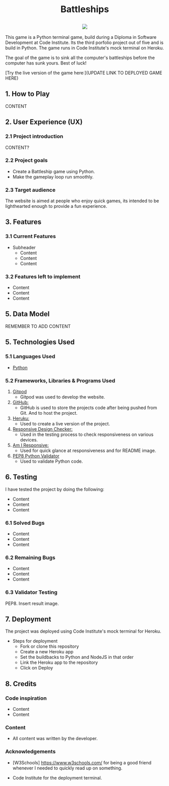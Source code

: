 <h1 align="center">Battleships</h1>

<h2 align="center"><img src="INSERT Am I Responsive Image"></h2>

This game is a Python terminal game, build during a Diploma in Software Development at Code Institute. Its the third porfolio project out of five and is build in Python.
The game runs in Code Institute's mock terminal on Heroku.

The goal of the game is to sink all the computer's battleships before the computer has sunk yours. Best of luck!

[Try the live version of the game here:](UPDATE LINK TO DEPLOYED GAME HERE)

## 1. How to Play
CONTENT

## 2. User Experience (UX)

### 2.1 Project introduction
CONTENT?

### 2.2 Project goals
- Create a Battleship game using Python.
- Make the gameplay loop run smoothly.

### 2.3 Target audience
The website is aimed at people who enjoy quick games, its intended to be lighthearted enough to provide a fun experience.


## 3. Features
### 3.1 Current Features
*   Subheader   
    - Content
    - Content
    - Content
    
### 3.2 Features left to implement 
- Content
- Content
- Content

## 5. Data Model
REMEMBER TO ADD CONTENT

## 5. Technologies Used

### 5.1 Languages Used

-   [Python](https://en.wikipedia.org/wiki/Python_(programming_language))

### 5.2 Frameworks, Libraries & Programs Used

1. [Gitpod](https://gitpod.io/)
    - Gitpod was used to develop the website.
1. [GitHub:](https://github.com/)
    - GitHub is used to store the projects code after being pushed from Git. And to host the project.
1. [Heruku:](https://www.heroku.com/)
    - Used to create a live version of the project.
1. [Responsive Design Checker:](https://www.responsivedesignchecker.com/)
    - Used in the testing process to check responsiveness on various devices.
1. [Am I Responsive:](http://ami.responsivedesign.is/)
    - Used for quick glance at responsiveness and for README image.
1. [PEP8 Python Validator](https://pep8online.com/)
    - Used to validate Python code.

## 6. Testing
I have tested the project by doing the following:
- Content
- Content
- Content

### 6.1 Solved Bugs
- Content
- Content
- Content

### 6.2 Remaining Bugs
- Content
- Content
- Content

### 6.3 Validator Testing
PEP8.
Insert result image.

## 7. Deployment
The project was deployed using Code Institute's mock terminal for Heroku.

*   Steps for deployment   
    - Fork or clone this repository
    - Create a new Heroku app
    - Set the buildbacks to Python and NodeJS in that order
    - Link the Heroku app to the repository
    - Click on Deploy


## 8. Credits

### Code inspiration
- Content
- Content

### Content

-   All content was written by the developer.


### Acknowledgements

- [W3Schools] https://www.w3schools.com/ for being a good friend whenever I needed to quickly read up on something.

- Code Institute for the deployment terminal.